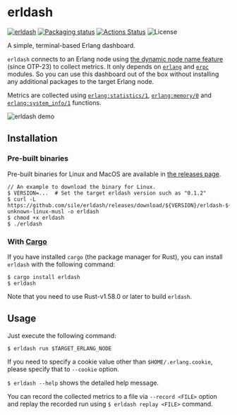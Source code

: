 erldash
=======

[![erldash](https://img.shields.io/crates/v/erldash.svg)](https://crates.io/crates/erldash)
[![Packaging status](https://repology.org/badge/tiny-repos/erldash.svg)](https://repology.org/project/erldash/versions)
[![Actions Status](https://github.com/sile/erldash/workflows/CI/badge.svg)](https://github.com/sile/erldash/actions)
![License](https://img.shields.io/crates/l/erldash)

A simple, terminal-based Erlang dashboard.

`erldash` connects to an Erlang node using [the dynamic node name feature] (since OTP-23) to collect metrics.
It only depends on [`erlang`] and [`erpc`] modules.
So you can use this dashboard out of the box without installing any additional packages to the target Erlang node.

Metrics are collected using [`erlang:statistics/1`], [`erlang:memory/0`] and [`erlang:system_info/1`] functions.

![erldash demo](erldash.gif)

[the dynamic node name feature]: https://www.erlang.org/blog/otp-23-highlights/#dynamic-node-name
[`erlang`]: https://www.erlang.org/doc/man/erlang.html
[`erpc`]: https://www.erlang.org/doc/man/erpc.html
[`erlang:statistics/1`]: https://www.erlang.org/doc/man/erlang.html#statistics-1
[`erlang:memory/0`]: https://www.erlang.org/doc/man/erlang.html#memory-0
[`erlang:system_info/1`]: https://www.erlang.org/doc/man/erlang.html#system_info-1

Installation
------------

### Pre-built binaries

Pre-built binaries for Linux and MacOS are available in [the releases page](https://github.com/sile/erldash/releases).

```console
// An example to download the binary for Linux.
$ VERSION=...  # Set the target erldash version such as "0.1.2"
$ curl -L https://github.com/sile/erldash/releases/download/${VERSION}/erldash-${VERSION}.x86_64-unknown-linux-musl -o erldash
$ chmod +x erldash
$ ./erldash
```

### With [Cargo](https://doc.rust-lang.org/cargo/)

If you have installed `cargo` (the package manager for Rust), you can install `erldash` with the following command:
```console
$ cargo install erldash
$ erldash
```

Note that you need to use Rust-v1.58.0 or later to build `erldash`.

Usage
-----

Just execute the following command:

```console
$ erldash run $TARGET_ERLANG_NODE
```

If you need to specify a cookie value other than `$HOME/.erlang.cookie`, please specify that to `--cookie` option.

`$ erldash --help` shows the detailed help message.

You can record the collected metrics to a file via `--record <FILE>` option and replay the recorded run using `$ erldash replay <FILE>` command.

